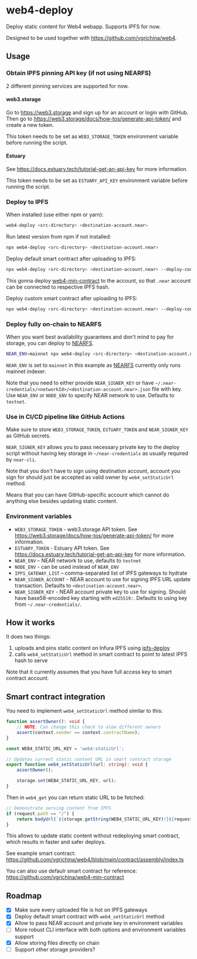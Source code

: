 # web4-deploy

Deploy static content for Web4 webapp. Supports IPFS for now.

Designed to be used together with https://github.com/vgrichina/web4.

## Usage

### Obtain IPFS pinning API key (if not using NEARFS)

2 different pinning services are supported for now.

#### web3.storage

Go to https://web3.storage and sign up for an account or login with GitHub.
Then go to https://web3.storage/docs/how-tos/generate-api-token/ and create a new token.

This token needs to be set as `WEB3_STORAGE_TOKEN` environment variable before running the script.

#### Estuary

See https://docs.estuary.tech/tutorial-get-an-api-key for more information.

This token needs to be set as `ESTUARY_API_KEY` environment variable before running the script.

### Deploy to IPFS

When installed (use either npm or yarn):

```sh
web4-deploy <src-directory> <destination-account.near>
```

Run latest version from npm if not installed:

```sh
npx web4-deploy <src-directory> <destination-account.near>
```

Deploy default smart contract after uploading to IPFS:

```sh
npx web4-deploy <src-directory> <destination-account.near> --deploy-contract
```

This gonna deploy [web4-min-contract](https://github.com/vgrichina/web4-min-contract) to the account, so that `.near` account can be connected to respective IPFS hash.

Deploy custom smart contract after uploading to IPFS:

```sh
npx web4-deploy <src-directory> <destination-account.near> --deploy-contract path/to/contract.wasm
```

### Deploy fully on-chain to NEARFS

When you want best availability guarantees and don't mind to pay for storage, you can deploy to [NEARFS](https://github.com/vgrichina/nearfs).

```sh
NEAR_ENV=mainnet npx web4-deploy <src-directory> <destination-account.near>  --nearfs
```

`NEAR_ENV` is set to `mainnet` in this example as [NEARFS](https://github.com/vgrichina/nearfs) currently only runs mainnet indexer.

Note that you need to either provide `NEAR_SIGNER_KEY` or have `~/.near-credentials/<networkId>/<destination-account.near>.json` file with key. Use `NEAR_ENV` or `NODE_ENV` to specify NEAR network to use. Defaults to `testnet`.

### Use in CI/CD pipeline like GitHub Actions

Make sure to store `WEB3_STORAGE_TOKEN`, `ESTUARY_TOKEN` and `NEAR_SIGNER_KEY` as GitHub secrets.

`NEAR_SIGNER_KEY` allows you to pass necessary private key to the deploy script without having key storage in `~/near-credentials` as usually required by `near-cli`.

Note that you don't have to sign using destination account, account you sign for should just be accepted as valid owner by `web4_setStaticUrl` method.

Means that you can have GitHub-specific account which cannot do anything else besides updating static content.

### Environment variables

- `WEB3_STORAGE_TOKEN` - web3.storage API token. See https://web3.storage/docs/how-tos/generate-api-token/ for more information.
- `ESTUARY_TOKEN` - Estuary API token. See https://docs.estuary.tech/tutorial-get-an-api-key for more information.
- `NEAR_ENV` – NEAR network to use, defaults to `testnet`
- `NODE_ENV` - can be used instead of `NEAR_ENV`
- `IPFS_GATEWAY_LIST` – comma-separated list of IPFS gateways to hydrate
- `NEAR_SIGNER_ACCOUNT` - NEAR account to use for signing IPFS URL update transaction. Defaults to `<destination-account.near>`.
- `NEAR_SIGNER_KEY` - NEAR account private key to use for signing. Should have base58-encoded key starting with `ed25519:`. Defaults to using key from `~/.near-credentials/`.

## How it works

It does two things:
1) uploads and pins static content on Infura IPFS using [ipfs-deploy](https://github.com/ipfs-shipyard/ipfs-deploy)
2) calls `web4_setStaticUrl` method in smart contract to point to latest IPFS hash to serve

Note that it currently assumes that you have full access key to smart contract account.

## Smart contract integration

You need to implement `web4_setStaticUrl` method similar to this:

```ts
function assertOwner(): void {
    // NOTE: Can change this check to alow different owners
    assert(context.sender == context.contractName);
}

const WEB4_STATIC_URL_KEY = 'web4:staticUrl';

// Updates current static content URL in smart contract storage
export function web4_setStaticUrl(url: string): void {
    assertOwner();

    storage.set(WEB4_STATIC_URL_KEY, url);
}
```

Then in `web4_get` you can return static URL to be fetched:

```ts
// Demonstrate serving content from IPFS
if (request.path == "/") {
    return bodyUrl(`${storage.getString(WEB4_STATIC_URL_KEY)!}${request.path}`);
}

```

This allows to update static content without redeploying smart contract, which results in faster and safer deploys.

See example smart contract: https://github.com/vgrichina/web4/blob/main/contract/assembly/index.ts

You can also use defaulr smart contract for reference: https://github.com/vgrichina/web4-min-contract

## Roadmap

- [x] Make sure every uploaded file is hot on IPFS gateways
- [x] Deploy default smart contract with `web4_setStaticUrl` method
- [x] Allow to pass NEAR account and private key in environment variables
- [ ] More robust CLI interface with both options and environment variables support
- [x] Allow storing files directly on chain
- [ ] Support other storage providers?
